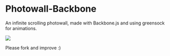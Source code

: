 Photowall-Backbone
===============
An infinite scrolling photowall, made with Backbone.js and using greensock for animations.

![](https://dl.dropboxusercontent.com/u/6061717/Screenshot%202014-05-29%2019.48.17.png)

Please fork and improve :)
